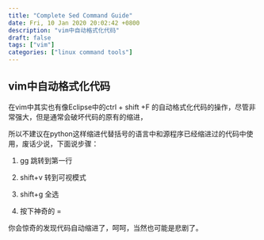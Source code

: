 ```yaml
---
title: "Complete Sed Command Guide"
date: Fri, 10 Jan 2020 20:02:42 +0800
description: "vim中自动格式化代码"
draft: false
tags: ["vim"]
categories: ["linux command tools"]
---
```

## vim中自动格式化代码

在vim中其实也有像Eclipse中的ctrl + shift +F 的自动格式化代码的操作，尽管非常强大，但是通常会破坏代码的原有的缩进，

所以不建议在python这样缩进代替括号的语言中和源程序已经缩进过的代码中使用，废话少说，下面说步骤：

1. gg 跳转到第一行

2. shift+v 转到可视模式

3. shift+g 全选

4. 按下神奇的 =

你会惊奇的发现代码自动缩进了，呵呵，当然也可能是悲剧了。 
